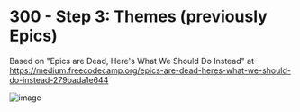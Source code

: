 # 300 - Step 3: Themes (previously Epics)

Based on "Epics are Dead, Here's What We Should Do Instead" at https://medium.freecodecamp.org/epics-are-dead-heres-what-we-should-do-instead-279bada1e644

![image](https://user-images.githubusercontent.com/1499433/221174909-b08ed221-a261-4988-bf47-1fdafb6b2516.png)
